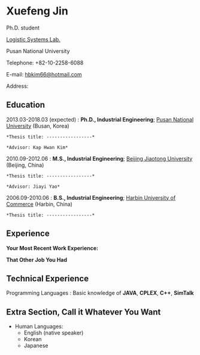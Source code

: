 # Xuefeng Jin

Ph.D. student

[Logistic Systems Lab.](http://logistics.ie.pusan.ac.kr/)

Pusan National University

Telephone: +82-10-2258-6088

E-mail: [hbkim66@hotmail.com](hbkim66@hotmail.com)

Address: 

Education
---------
2013.03-2018.03 (expected)
:   **Ph.D., Industrial Engineering**; [Pusan National University](http://www.pusan.ac.kr) (Busan, Korea)
    
    *Thesis title: -----------------*

    *Advisor: Kap Hwan Kim*
    
2010.09-2012.06
:   **M.S., Industrial Engineering**; [Beijing Jiaotong University](http://www.bjtu.edu.cn) (Beijing, China)
    
    *Thesis title: -----------------*
    
    *Advisor: Jiayi Yao*
    
2006.09-2010.06
:   **B.S., Industrial Engineering**; [Harbin University of Commerce](http://www.hrbcu.edu.cn) (Harbin, China)
    
    *Thesis title: -----------------*

Experience
----------

**Your Most Recent Work Experience:**


**That Other Job You Had**


Technical Experience
--------------------
Programming Languages
:   Basic knowledge of **JAVA**, **CPLEX**, **C++**, **SimTalk**

Extra Section, Call it Whatever You Want
----------------------------------------
* Human Languages:
     * English (native speaker)
     * Korean
     * Japanese
